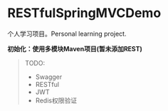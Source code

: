# RESTfulSpringMVCDemo
个人学习项目。Personal learning project.

**初始化：使用多模块Maven项目(暂未添加REST)**

> TODO:
> + Swagger
> + RESTful
> + JWT
> + Redis权限验证
